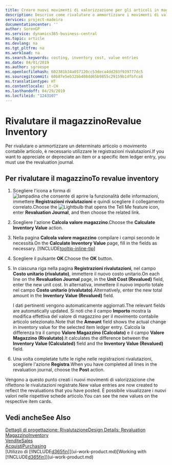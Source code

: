```yaml
---
title: Creare nuovi movimenti di valorizzazione per gli articoli in magazzino| Documenti Microsoft
description: Descrive come rivalutare o ammortizzare i movimenti di valorizzazione di uno o più articoli in magazzino registrandone il corrente valore calcolato.
services: project-madeira
documentationcenter: ''
author: SorenGP
ms.service: dynamics365-business-central
ms.topic: article
ms.devlang: na
ms.tgt_pltfrm: na
ms.workload: na
ms.search.keywords: costing, inventory cost, value entries
ms.date: 04/01/2019
ms.author: sgroespe
ms.openlocfilehash: 602381b34a057120cc53deca4dd293f939777dc5
ms.sourcegitcommit: 60b87e5eb32bb408dd65b9855c29159b1dfbfca8
ms.translationtype: HT
ms.contentlocale: it-CH
ms.lasthandoff: 04/29/2019
ms.locfileid: "1243107"
---
```

# <a name="revalue-inventory"></a><span data-ttu-id="3367e-103">Rivalutare il magazzino</span><span class="sxs-lookup"><span data-stu-id="3367e-103">Revalue Inventory</span></span>
<span data-ttu-id="3367e-104">Per rivalutare o ammortizzare un determinato articolo o movimento contabile articolo, è necessario utilizzare le registrazioni rivalutazioni.</span><span class="sxs-lookup"><span data-stu-id="3367e-104">If you want to appreciate or depreciate an item or a specific item ledger entry, you must use the revaluation journal.</span></span>

## <a name="to-revalue-inventory"></a><span data-ttu-id="3367e-105">Per rivalutare il magazzino</span><span class="sxs-lookup"><span data-stu-id="3367e-105">To revalue inventory</span></span>
1. <span data-ttu-id="3367e-106">Scegliere l'icona a forma di ![lampadina che consente di aprire la funzionalità delle informazioni](media/ui-search/search_small.png "Informazioni sull'operazione che si desidera eseguire"), immettere **Registrazioni rivalutazioni** e quindi scegliere il collegamento correlato.</span><span class="sxs-lookup"><span data-stu-id="3367e-106">Choose the ![Lightbulb that opens the Tell Me feature](media/ui-search/search_small.png "Tell me what you want to do") icon, enter **Revaluation Journal**, and then choose the related link.</span></span>
2. <span data-ttu-id="3367e-107">Scegliere l'azione **Calcola valore magazzino**.</span><span class="sxs-lookup"><span data-stu-id="3367e-107">Choose the **Calculate Inventory Value** action.</span></span>
3. <span data-ttu-id="3367e-108">Nella pagina **Calcola valore magazzino** compilare i campi secondo le necessità.</span><span class="sxs-lookup"><span data-stu-id="3367e-108">On the **Calculate Inventory Value** page, fill in the fields as necessary.</span></span> [!INCLUDE[tooltip-inline-tip](includes/tooltip-inline-tip_md.md)]
4. <span data-ttu-id="3367e-109">Scegliere il pulsante **OK**.</span><span class="sxs-lookup"><span data-stu-id="3367e-109">Choose the **OK** button.</span></span>
5. <span data-ttu-id="3367e-110">In ciascuna riga nella pagina **Registrazioni rivalutazioni**, nel campo **Costo unitario (rivalutato)**, immettere il nuovo costo unitario.</span><span class="sxs-lookup"><span data-stu-id="3367e-110">On each line on the **Revaluation Journal** page, in the **Unit Cost (Revalued)** field, enter the new unit cost.</span></span> <span data-ttu-id="3367e-111">In alternativa, immettere il nuovo importo totale nel campo **Costo unitario (rivalutato)**.</span><span class="sxs-lookup"><span data-stu-id="3367e-111">Alternatively, enter the new total amount in the **Inventory Value (Revalued)** field.</span></span>

    <span data-ttu-id="3367e-112">I dati pertinenti vengono automaticamente aggiornati.</span><span class="sxs-lookup"><span data-stu-id="3367e-112">The relevant fields are automatically updated.</span></span> <span data-ttu-id="3367e-113">Si noti che il campo **Importo** mostra la modifica effettiva del valore di magazzino per il movimento contabile articolo selezionato.</span><span class="sxs-lookup"><span data-stu-id="3367e-113">Note that the **Amount** field shows the actual change in inventory value for the selected item ledger entry.</span></span> <span data-ttu-id="3367e-114">Calcola la differenza tra il campo **Valore Magazzino (Calcolato)** e il campo **Valore Magazzino (Rivalutato)**.</span><span class="sxs-lookup"><span data-stu-id="3367e-114">It calculates the difference between the **Inventory Value (Calculated)** field and the **Inventory Value (Revalued)** field.</span></span>
6. <span data-ttu-id="3367e-115">Una volta completate tutte le righe nelle registrazioni rivalutazioni, scegliere l'azione **Registra**.</span><span class="sxs-lookup"><span data-stu-id="3367e-115">When you have completed all lines in the revaluation journal, choose the **Post** action.</span></span>

<span data-ttu-id="3367e-116">Vengono a questo punto creati i nuovi movimenti di valorizzazione che riflettono le rivalutazioni registrate.</span><span class="sxs-lookup"><span data-stu-id="3367e-116">New value entries are now created to reflect the revaluations that you have posted.</span></span> <span data-ttu-id="3367e-117">È possibile visualizzare i nuovi valori nelle rispettive schede articolo.</span><span class="sxs-lookup"><span data-stu-id="3367e-117">You can see the new values on the respective item cards.</span></span>

## <a name="see-also"></a><span data-ttu-id="3367e-118">Vedi anche</span><span class="sxs-lookup"><span data-stu-id="3367e-118">See Also</span></span>
[<span data-ttu-id="3367e-119">Dettagli di progettazione: Rivalutazione</span><span class="sxs-lookup"><span data-stu-id="3367e-119">Design Details: Revaluation</span></span>](design-details-revaluation.md)  
[<span data-ttu-id="3367e-120">Magazzino</span><span class="sxs-lookup"><span data-stu-id="3367e-120">Inventory</span></span>](inventory-manage-inventory.md)  
[<span data-ttu-id="3367e-121">Vendite</span><span class="sxs-lookup"><span data-stu-id="3367e-121">Sales</span></span>](sales-manage-sales.md)  
[<span data-ttu-id="3367e-122">Acquisti</span><span class="sxs-lookup"><span data-stu-id="3367e-122">Purchasing</span></span>](purchasing-manage-purchasing.md)  
<span data-ttu-id="3367e-123">[Utilizzo di [!INCLUDE[d365fin](includes/d365fin_md.md)]](ui-work-product.md)</span><span class="sxs-lookup"><span data-stu-id="3367e-123">[Working with [!INCLUDE[d365fin](includes/d365fin_md.md)]](ui-work-product.md)</span></span>
